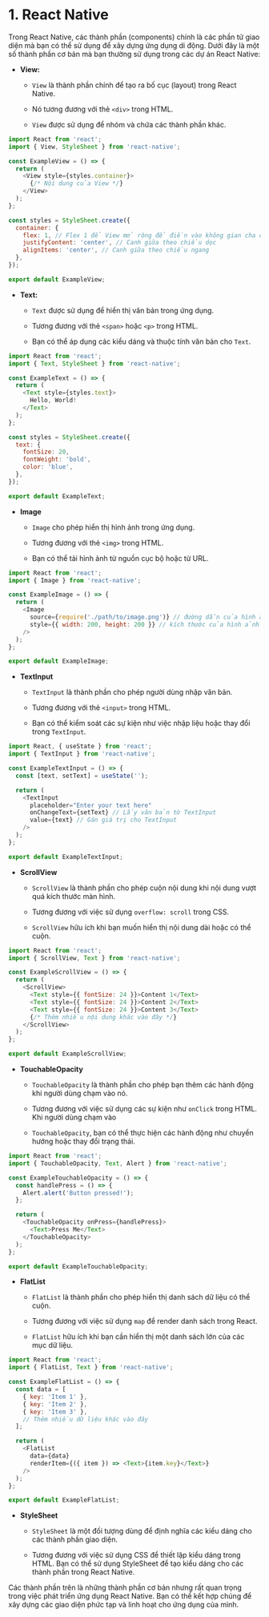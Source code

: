 # 1.  React Native

Trong React Native, các thành phần (components) chính là các phần tử giao diện mà bạn có thể sử dụng để xây dựng ứng dụng di động. Dưới đây là một số thành phần cơ bản mà bạn thường sử dụng trong các dự án React Native:
- **View:**

   -    `View` là thành phần chính để tạo ra bố cục (layout) trong React Native.

   -    Nó tương đương với thẻ `<div>` trong HTML.
   -    `View` được sử dụng để nhóm và chứa các thành phần khác.
```js
import React from 'react';
import { View, StyleSheet } from 'react-native';

const ExampleView = () => {
  return (
    <View style={styles.container}>
      {/* Nội dung của View */}
    </View>
  );
};

const styles = StyleSheet.create({
  container: {
    flex: 1, // Flex 1 để View mở rộng để điền vào không gian cha của nó
    justifyContent: 'center', // Canh giữa theo chiều dọc
    alignItems: 'center', // Canh giữa theo chiều ngang
  },
});

export default ExampleView;
```
- **Text:**
   - `Text` được sử dụng để hiển thị văn bản trong ứng dụng.

   - Tương đương với thẻ `<span>` hoặc `<p>` trong HTML.
   - Bạn có thể áp dụng các kiểu dáng và thuộc tính văn bản cho `Text`.
```js
import React from 'react';
import { Text, StyleSheet } from 'react-native';

const ExampleText = () => {
  return (
    <Text style={styles.text}>
      Hello, World!
    </Text>
  );
};

const styles = StyleSheet.create({
  text: {
    fontSize: 20,
    fontWeight: 'bold',
    color: 'blue',
  },
});

export default ExampleText;
```
- **Image**
   - `Image` cho phép hiển thị hình ảnh trong ứng dụng.

   - Tương đương với thẻ `<img>` trong HTML.

   - Bạn có thể tải hình ảnh từ nguồn cục bộ hoặc từ URL.
```js
import React from 'react';
import { Image } from 'react-native';

const ExampleImage = () => {
  return (
    <Image
      source={require('./path/to/image.png')} // đường dẫn của hình ảnh
      style={{ width: 200, height: 200 }} // kích thước của hình ảnh
    />
  );
};

export default ExampleImage;
```
- **TextInput**
   - `TextInput` là thành phần cho phép người dùng nhập văn bản.

   - Tương đương với thẻ `<input>` trong HTML.
   - Bạn có thể kiểm soát các sự kiện như việc nhập liệu hoặc thay đổi trong `TextInput`.
```js
import React, { useState } from 'react';
import { TextInput } from 'react-native';

const ExampleTextInput = () => {
  const [text, setText] = useState('');

  return (
    <TextInput
      placeholder="Enter your text here"
      onChangeText={setText} // Lấy văn bản từ TextInput
      value={text} // Gán giá trị cho TextInput
    />
  );
};

export default ExampleTextInput;
```
- **ScrollView**
   - `ScrollView` là thành phần cho phép cuộn nội dung khi nội dung vượt quá kích thước màn hình.

   - Tương đương với việc sử dụng `overflow: scroll` trong CSS.
   - `ScrollView` hữu ích khi bạn muốn hiển thị nội dung dài hoặc có thể cuộn.
```js
import React from 'react';
import { ScrollView, Text } from 'react-native';

const ExampleScrollView = () => {
  return (
    <ScrollView>
      <Text style={{ fontSize: 24 }}>Content 1</Text>
      <Text style={{ fontSize: 24 }}>Content 2</Text>
      <Text style={{ fontSize: 24 }}>Content 3</Text>
      {/* Thêm nhiều nội dung khác vào đây */}
    </ScrollView>
  );
};

export default ExampleScrollView;
```
- **TouchableOpacity**
   - `TouchableOpacity` là thành phần cho phép bạn thêm các hành động khi người dùng chạm vào nó.

   - Tương đương với việc sử dụng các sự kiện như `onClick` trong HTML.
   Khi người dùng chạm vào 
   - `TouchableOpacity`, bạn có thể thực hiện các hành động như chuyển hướng hoặc thay đổi trạng thái.
```js
import React from 'react';
import { TouchableOpacity, Text, Alert } from 'react-native';

const ExampleTouchableOpacity = () => {
  const handlePress = () => {
    Alert.alert('Button pressed!');
  };

  return (
    <TouchableOpacity onPress={handlePress}>
      <Text>Press Me</Text>
    </TouchableOpacity>
  );
};

export default ExampleTouchableOpacity;
```
- **FlatList**
   - `FlatList` là thành phần cho phép hiển thị danh sách dữ liệu có thể cuộn.

   - Tương đương với việc sử dụng `map` để render danh sách trong React.

   - `FlatList` hữu ích khi bạn cần hiển thị một danh sách lớn của các mục dữ liệu.
```js
import React from 'react';
import { FlatList, Text } from 'react-native';

const ExampleFlatList = () => {
  const data = [
    { key: 'Item 1' },
    { key: 'Item 2' },
    { key: 'Item 3' },
    // Thêm nhiều dữ liệu khác vào đây
  ];

  return (
    <FlatList
      data={data}
      renderItem={({ item }) => <Text>{item.key}</Text>}
    />
  );
};

export default ExampleFlatList;
```
- **StyleSheet**
   - `StyleSheet` là một đối tượng dùng để định nghĩa các kiểu dáng cho các thành phần giao diện.

   - Tương đương với việc sử dụng CSS để thiết lập kiểu dáng trong HTML.
   Bạn có thể sử dụng StyleSheet để tạo kiểu dáng cho các thành phần trong React Native.

Các thành phần trên là những thành phần cơ bản nhưng rất quan trọng trong việc phát triển ứng dụng React Native. Bạn có thể kết hợp chúng để xây dựng các giao diện phức tạp và linh hoạt cho ứng dụng của mình.
